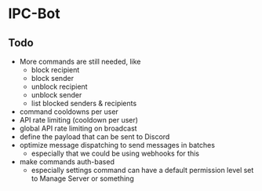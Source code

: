 # IPC-Bot

## Todo
- More commands are still needed, like
  - block recipient
  - block sender
  - unblock recipient
  - unblock sender
  - list blocked senders & recipients
- command cooldowns per user
- API rate limiting (cooldown per user)
- global API rate limiting on broadcast
- define the payload that can be sent to Discord
- optimize message dispatching to send messages in batches
  - especially that we could be using webhooks for this
- make commands auth-based
  - especially settings command can have a default permission level set to Manage Server or something 